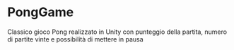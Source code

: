 # PongGame
Classico gioco Pong realizzato in Unity con punteggio della partita, numero di partite vinte e possibilità di mettere in pausa
